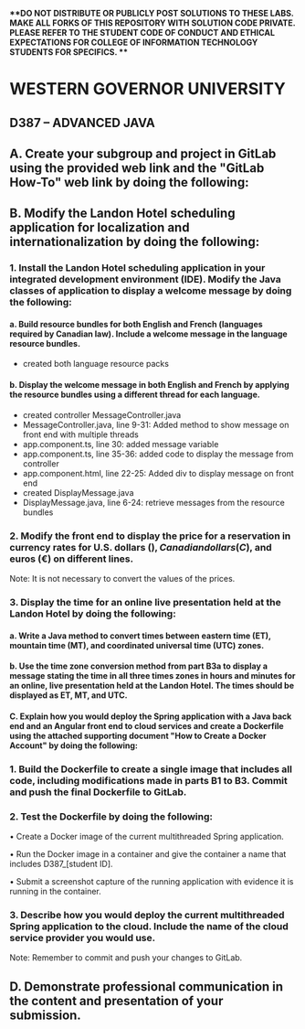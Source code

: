 <strong> **DO NOT DISTRIBUTE OR PUBLICLY POST SOLUTIONS TO THESE LABS. MAKE ALL FORKS OF THIS REPOSITORY WITH SOLUTION CODE PRIVATE. PLEASE REFER TO THE STUDENT CODE OF CONDUCT AND ETHICAL EXPECTATIONS FOR COLLEGE OF INFORMATION TECHNOLOGY STUDENTS FOR SPECIFICS. ** </strong>

# WESTERN GOVERNOR UNIVERSITY 
## D387 – ADVANCED JAVA


## A.  Create your subgroup and project in GitLab using the provided web link and the "GitLab How-To" web link by doing the following:

## B.  Modify the Landon Hotel scheduling application for localization and internationalization by doing the following:

### <t> 1.   Install the Landon Hotel scheduling application in your integrated development environment (IDE). Modify the Java classes of application to display a welcome message by doing the following:

#### a.  Build resource bundles for both English and French (languages required by Canadian law). Include a welcome message in the language resource bundles.
- created both language resource packs<br>



#### b.  Display the welcome message in both English and French by applying the resource bundles using a different thread for each language.
- created controller MessageController.java<br>
- MessageController.java, line 9-31: Added method to show message on front end with multiple threads<br>
- app.component.ts, line 30: added message variable<br>
- app.component.ts, line 35-36: added code to display the message from controller<br>
- app.component.html, line 22-25: Added div to display message on front end<br>
- created DisplayMessage.java 
- DisplayMessage.java, line 6-24: retrieve messages from the resource bundles


### 2.  Modify the front end to display the price for a reservation in currency rates for U.S. dollars ($), Canadian dollars (C$), and euros (€) on different lines.


Note: It is not necessary to convert the values of the prices.


### 3.  Display the time for an online live presentation held at the Landon Hotel by doing the following:

#### a.  Write a Java method to convert times between eastern time (ET), mountain time (MT), and coordinated universal time (UTC) zones.

#### b.  Use the time zone conversion method from part B3a to display a message stating the time in all three times zones in hours and minutes for an online, live presentation held at the Landon Hotel. The times should be displayed as ET, MT, and UTC.


#### C.  Explain how you would deploy the Spring application with a Java back end and an Angular front end to cloud services and create a Dockerfile using the attached supporting document "How to Create a Docker Account" by doing the following:

### 1.  Build the Dockerfile to create a single image that includes all code, including modifications made in parts B1 to B3. Commit and push the final Dockerfile to GitLab.

### 2.  Test the Dockerfile by doing the following:

•   Create a Docker image of the current multithreaded Spring application.

•   Run the Docker image in a container and give the container a name that includes D387_[student ID].

•   Submit a screenshot capture of the running application with evidence it is running in the container.

### 3.  Describe how you would deploy the current multithreaded Spring application to the cloud. Include the name of the cloud service provider you would use.


Note: Remember to commit and push your changes to GitLab.


## D.  Demonstrate professional communication in the content and presentation of your submission.



